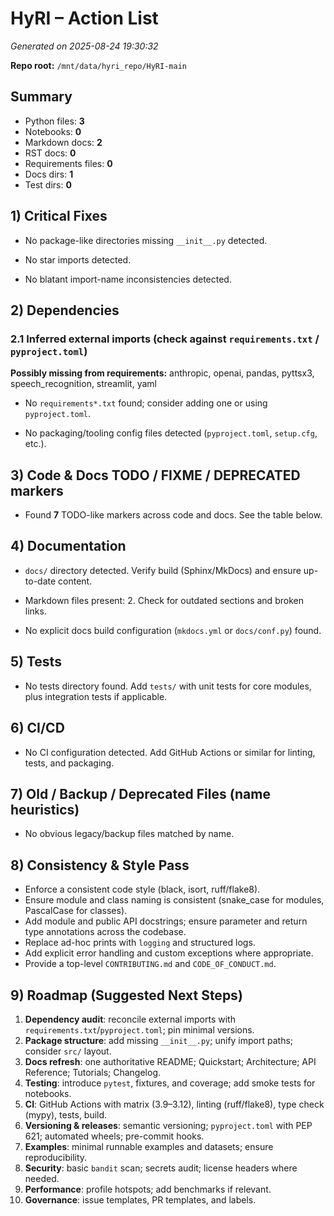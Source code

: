 # HyRI – Action List

_Generated on 2025-08-24 19:30:32_

**Repo root:** `/mnt/data/hyri_repo/HyRI-main`

## Summary

- Python files: **3**
- Notebooks: **0**
- Markdown docs: **2**
- RST docs: **0**
- Requirements files: **0**
- Docs dirs: **1**
- Test dirs: **0**

## 1) Critical Fixes

- No package-like directories missing `__init__.py` detected.


- No star imports detected.


- No blatant import-name inconsistencies detected.


## 2) Dependencies

### 2.1 Inferred external imports (check against `requirements.txt` / `pyproject.toml`)

**Possibly missing from requirements:** anthropic, openai, pandas, pyttsx3, speech_recognition, streamlit, yaml

- No `requirements*.txt` found; consider adding one or using `pyproject.toml`.


- No packaging/tooling config files detected (`pyproject.toml`, `setup.cfg`, etc.).


## 3) Code & Docs TODO / FIXME / DEPRECATED markers

- Found **7** TODO-like markers across code and docs. See the table below.


## 4) Documentation

- `docs/` directory detected. Verify build (Sphinx/MkDocs) and ensure up-to-date content.
- Markdown files present: 2. Check for outdated sections and broken links.

- No explicit docs build configuration (`mkdocs.yml` or `docs/conf.py`) found.

## 5) Tests

- No tests directory found. Add `tests/` with unit tests for core modules, plus integration tests if applicable.

## 6) CI/CD

- No CI configuration detected. Add GitHub Actions or similar for linting, tests, and packaging.

## 7) Old / Backup / Deprecated Files (name heuristics)

- No obvious legacy/backup files matched by name.


## 8) Consistency & Style Pass

- Enforce a consistent code style (black, isort, ruff/flake8).
- Ensure module and class naming is consistent (snake_case for modules, PascalCase for classes).
- Add module and public API docstrings; ensure parameter and return type annotations across the codebase.
- Replace ad-hoc prints with `logging` and structured logs.
- Add explicit error handling and custom exceptions where appropriate.
- Provide a top-level `CONTRIBUTING.md` and `CODE_OF_CONDUCT.md`.

## 9) Roadmap (Suggested Next Steps)

1. **Dependency audit**: reconcile external imports with `requirements.txt`/`pyproject.toml`; pin minimal versions.
2. **Package structure**: add missing `__init__.py`; unify import paths; consider `src/` layout.
3. **Docs refresh**: one authoritative README; Quickstart; Architecture; API Reference; Tutorials; Changelog.
4. **Testing**: introduce `pytest`, fixtures, and coverage; add smoke tests for notebooks.
5. **CI**: GitHub Actions with matrix (3.9–3.12), linting (ruff/flake8), type check (mypy), tests, build.
6. **Versioning & releases**: semantic versioning; `pyproject.toml` with PEP 621; automated wheels; pre-commit hooks.
7. **Examples**: minimal runnable examples and datasets; ensure reproducibility.
8. **Security**: basic `bandit` scan; secrets audit; license headers where needed.
9. **Performance**: profile hotspots; add benchmarks if relevant.
10. **Governance**: issue templates, PR templates, and labels.